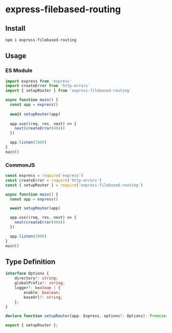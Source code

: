 # express-filebased-routing

## Install

```bash
npm i express-filebased-routing
```

## Usage

### ES Module

```typescript
import express from 'express'
import createError from 'http-errors'
import { setupRouter } from 'express-filebased-routing'

async function main() {
  const app = express()
  
  await setupRouter(app)
    
  app.use((req, res, next) => {
    next(createError(404))
  })

  app.listen(3000)
}
main()
```

### CommonJS

```js
const express = require('express')
const createError = require('http-errors')
const { setupRouter } = require('express-filebased-routing')

async function main() {
  const app = express()

  await setupRouter(app)

  app.use((req, res, next) => {
    next(createError(404))
  })

  app.listen(3000)
}
main()
```

## Type Definition

```typescript
interface Options {
    directory?: string;
    globalPrefix?: string;
    logger?: boolean | {
        enable: boolean;
        baseUrl?: string;
    };
}

declare function setupRouter(app: Express, options?: Options): Promise<void>;

export { setupRouter };
```

